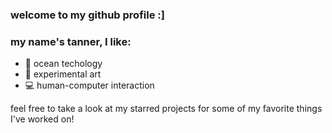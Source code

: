 ### welcome to my github profile :]  
### my name's tanner, I like:  
* 🌊 ocean techology  
* 🎨 experimental art  
* 💻 human-computer interaction  

feel free to take a look at my starred projects for some of my favorite things I've worked on!
<!--
**tannerpoling/tannerpoling** is a ✨ _special_ ✨ repository because its `README.md` (this file) appears on your GitHub profile.

Here are some ideas to get you started:

- 🔭 I’m currently working on ...
- 🌱 I’m currently learning ...
- 👯 I’m looking to collaborate on ...
- 🤔 I’m looking for help with ...
- 💬 Ask me about ...
- 📫 How to reach me: ...
- 😄 Pronouns: ...
- ⚡ Fun fact: ...
-->
